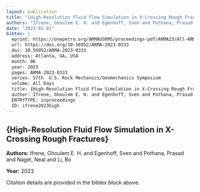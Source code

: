```yaml
---
layout: publication
title: "{High-Resolution Fluid Flow Simulation in X-Crossing Rough Fractures}"
authors: "Ifrene, Ghoulem E. H. and Egenhoff, Sven and Pothana, Prasad and Nagel, Neal and Li, Bo"
date: "2023-01-01"
bibtex: |
  eprint: https://onepetro.org/ARMAUSRMS/proceedings-pdf/ARMA23/All-ARMA23/ARMA-2023-0333/3268456/arma-2023-0333.pdf
  url: https://doi.org/10.56952/ARMA-2023-0333
  doi: 10.56952/ARMA-2023-0333
  address: Atlanta, GA, USA
  month: 06
  year: 2023
  pages: ARMA-2023-0333
  series: 57th  U.S. Rock Mechanics/Geomechanics Symposium
  volume: All Days
  title: {High-Resolution Fluid Flow Simulation in X-Crossing Rough Fractures}
  author: Ifrene, Ghoulem E. H. and Egenhoff, Sven and Pothana, Prasad and Nagel, Neal and Li, Bo
  ENTRYTYPE: inproceedings
  ID: ifrene2023high
---
```


## {High-Resolution Fluid Flow Simulation in X-Crossing Rough Fractures}

**Authors:** Ifrene, Ghoulem E. H. and Egenhoff, Sven and Pothana, Prasad and Nagel, Neal and Li, Bo

**Year:** 2023

Citation details are provided in the bibtex block above.
